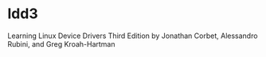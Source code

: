 ldd3
====

Learning Linux Device Drivers Third Edition by Jonathan Corbet, Alessandro Rubini, and Greg Kroah-Hartman
